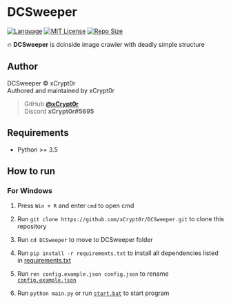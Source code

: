 # DCSweeper
[![Language](https://img.shields.io/badge/Language-Python-green?style=for-the-badge&logo=python)][python]
[![MIT License](https://img.shields.io/badge/License-MIT-blue?style=for-the-badge&logo=github)](LICENSE)
[![Repo Size](https://img.shields.io/github/languages/code-size/xCrypt0r/DCSweeper?style=for-the-badge&label=SIZE&logo=github)](/../../)

🔥 **DCSweeper** is dcinside image crawler with deadly simple structure

## Author
DCSweeper © xCrypt0r  
Authored and maintained by xCrypt0r  

> GitHub [**@xCrypt0r**][my github]  
> Discord **xCrypt0r#5695**  

## Requirements
-   Python >= 3.5

## How to run
### For Windows
1. Press `Win + R` and enter `cmd` to open cmd

1. Run `git clone https://github.com/xCrypt0r/DCSweeper.git` to clone this repository

1. Run `cd DCSweeper` to move to DCSweeper folder

1. Run `pip install -r requirements.txt` to install all dependencies listed in [requirements.txt](requirements.txt)

1. Run `ren config.example.json config.json` to rename [`config.example.json`](assets/json/config.example.json)

1. Run `python main.py` or run [`start.bat`](start.bat) to start program

[python]: https://www.python.org/
[my github]: https://github.com/xCrypt0r